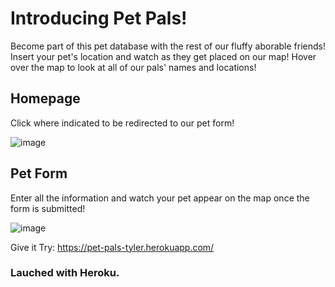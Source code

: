 # Introducing Pet Pals!
Become part of this pet database with the rest of our fluffy aborable friends!
Insert your pet's location and watch as they get placed on our map! Hover over the map to look at all of our pals' names and locations!

## Homepage
Click where indicated to be redirected to our pet form!

![image](https://user-images.githubusercontent.com/90146132/163691056-2e250eeb-a381-47bc-99ff-d4d1ac3ac946.png)

## Pet Form
Enter all the information and watch your pet appear on the map once the form is submitted!

![image](https://user-images.githubusercontent.com/90146132/163691115-b9ce2e44-4e6b-40bd-a0e8-51f776601c8b.png)

Give it Try: https://pet-pals-tyler.herokuapp.com/

### Lauched with Heroku.

